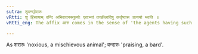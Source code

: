 ```yaml
---
sutra: शॄवन्द्योरारुः
vRtti: शॄ हिंसायाम् वन्दि अभिवादनस्तुत्योः एताभ्यां तच्छीलादिषु कर्तृष्वारुः प्रत्ययो भवति ॥
vRtti_eng: The affix आरु comes in the sense of 'the agents having such a habit &c' after the verbs शॄ 'to injure' and वन्द 'to praise', 'to salute'.

---
```

As शरारुः 'noxious, a mischievous animal'; वन्दारुः 'praising, a bard'.